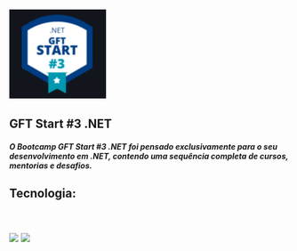 ### <img src="././GFT.png">

## GFT Start #3 .NET

##### O Bootcamp GFT Start #3 .NET foi pensado exclusivamente para o seu desenvolvimento em .NET, contendo uma sequência completa de cursos, mentorias e desafios.  

<h2>Tecnologia:<h2><div style="Display: inline_block"><br/>
     <img aling="center" src="https://img.shields.io/badge/C%23-239120?style=for-the-badge&logo=c-sharp&logoColor=white">
         <img aling="center" src="https://img.shields.io/badge/.NET-5C2D91?style=for-the-badge&logo=.net&logoColor=white">

​    







​    

​    

